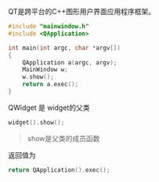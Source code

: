 QT是跨平台的C++图形用户界面应用程序框架。

```C++
#include "mainwindow.h"
#include <QApplication>

int main(int argc, char *argv[])
{
    QApplication a(argc, argv);
    MainWindow w;
    w.show();
    return a.exec();
}
```

QWidget 是 widget的父类

```C++
widget().show();
```
> show是父类的成员函数

返回值为
```C++
return QApplication().exec();
```

> 
